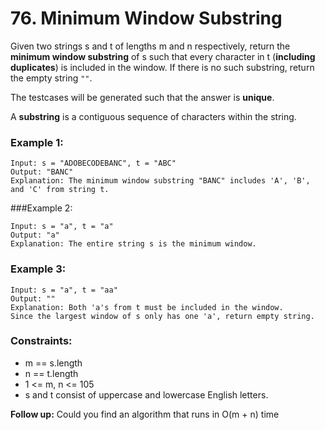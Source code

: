 # 76. Minimum Window Substring

Given two strings s and t of lengths m and n respectively, return the **minimum window substring** of s such that every character in t (**including duplicates**) is included in the window. If there is no such substring, return the empty string ``""``.

The testcases will be generated such that the answer is **unique**.

A **substring** is a contiguous sequence of characters within the string.

### Example 1:
~~~
Input: s = "ADOBECODEBANC", t = "ABC"
Output: "BANC"
Explanation: The minimum window substring "BANC" includes 'A', 'B', and 'C' from string t.
~~~

###Example 2:
~~~
Input: s = "a", t = "a"
Output: "a"
Explanation: The entire string s is the minimum window.
~~~
### Example 3:
~~~
Input: s = "a", t = "aa"
Output: ""
Explanation: Both 'a's from t must be included in the window.
Since the largest window of s only has one 'a', return empty string.
~~~

### Constraints:

- m == s.length
- n == t.length
- 1 <= m, n <= 105
- s and t consist of uppercase and lowercase English letters.


**Follow up:** Could you find an algorithm that runs in O(m + n) time
